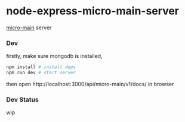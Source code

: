 # node-express-micro-main-server

[micro-main](https://github.com/utopiajs/micro-main) server

### Dev
firstly, make sure mongodb is installed,
``` bash 
npm install # install deps
npm run dev # start server
```
then open http://localhost:3000/api/micro-main/v1/docs/ in browser

### Dev Status
wip


